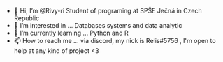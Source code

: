 - 👋 Hi, I’m @Rivy-ri Student of programing at SPŠE Ječná in Czech Republic 
- 👀 I’m interested in ... Databases systems and data analytic
- 🌱 I’m currently learning ... Python and R 
- 📫 How to reach me ... via discord, my nick is Relis#5756 , I'm open to help at any kind of project <3

